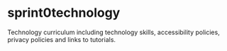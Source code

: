 # sprint0technology
Technology curriculum including technology skills, accessibility policies, privacy policies and links to tutorials. 
